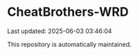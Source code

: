 # CheatBrothers-WRD

Last updated: 2025-06-03 03:46:04

This repository is automatically maintained.
